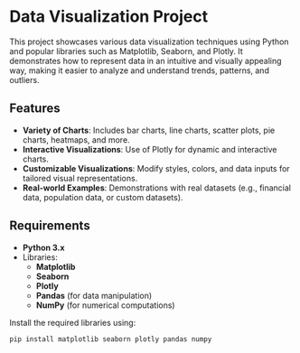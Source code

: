 # Data Visualization Project

This project showcases various data visualization techniques using Python and popular libraries such as Matplotlib, Seaborn, and Plotly. It demonstrates how to represent data in an intuitive and visually appealing way, making it easier to analyze and understand trends, patterns, and outliers.

## Features

- **Variety of Charts**: Includes bar charts, line charts, scatter plots, pie charts, heatmaps, and more.
- **Interactive Visualizations**: Use of Plotly for dynamic and interactive charts.
- **Customizable Visualizations**: Modify styles, colors, and data inputs for tailored visual representations.
- **Real-world Examples**: Demonstrations with real datasets (e.g., financial data, population data, or custom datasets).

## Requirements

- **Python 3.x**
- Libraries:
  - **Matplotlib**
  - **Seaborn**
  - **Plotly**
  - **Pandas** (for data manipulation)
  - **NumPy** (for numerical computations)

Install the required libraries using:
```bash
pip install matplotlib seaborn plotly pandas numpy
